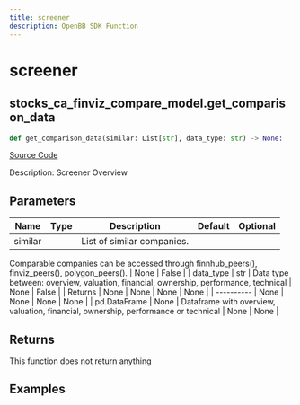 ```yaml
---
title: screener
description: OpenBB SDK Function
---
```


# screener

## stocks_ca_finviz_compare_model.get_comparison_data

```python title='openbb_terminal/stocks/comparison_analysis/finviz_compare_model.py'
def get_comparison_data(similar: List[str], data_type: str) -> None:
```
[Source Code](https://github.com/OpenBB-finance/OpenBBTerminal/tree/main/openbb_terminal/stocks/comparison_analysis/finviz_compare_model.py#L55)

Description: Screener Overview

## Parameters

| Name | Type | Description | Default | Optional |
| ---- | ---- | ----------- | ------- | -------- |
| similar |  | List of similar companies.
Comparable companies can be accessed through
finnhub_peers(), finviz_peers(), polygon_peers(). | None | False |
| data_type | str | Data type between: overview, valuation, financial, ownership, performance, technical | None | False |
| Returns | None | None | None | None |
| ---------- | None | None | None | None |
| pd.DataFrame | None | Dataframe with overview, valuation, financial, ownership, performance or technical | None | None |

## Returns

This function does not return anything

## Examples

